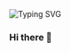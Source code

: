 <img src="https://readme-typing-svg.herokuapp.com?font=Zen+Dots&size=25&pause=1000&color=FF5F1F&center=true&vCenter=true&width=435&lines=Hello+programming+world!;I'm+Serjay+Parks!;Welcome+to+my+Github;I+love+gaining+new+knowledge;Check+out+my+Repositories!" alt="Typing SVG" />








### Hi there 👋





<!--
**SerjayP/serjayp** is a ✨ _special_ ✨ repository because its `README.md` (this file) appears on your GitHub profile.

Here are some ideas to get you started:

- 🔭 I’m currently working on ...
- 🌱 I’m currently learning ...
- 👯 I’m looking to collaborate on ...
- 🤔 I’m looking for help with ...
- 💬 Ask me about ...
- 📫 How to reach me: ...
- 😄 Pronouns: ...
- ⚡ Fun fact: ...
-->
